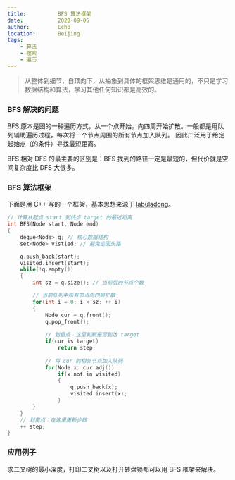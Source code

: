 ```yaml
---
title:          BFS 算法框架
date:           2020-09-05
author:         Echo
location:       Beijing 
tags: 
    - 算法
    - 搜索
    - 遍历
---
```


> 从整体到细节，自顶向下，从抽象到具体的框架思维是通用的，不只是学习数据结构和算法，学习其他任何知识都是高效的。

### BFS 解决的问题

BFS 原本是图的一种遍历方式，从一个点开始，向四周开始扩散。一般都是用队列辅助遍历过程，每次将一个节点周围的所有节点加入队列。
因此广泛用于给定起始点（的条件）寻找最短距离。

BFS 相对 DFS 的最主要的区别是：BFS 找到的路径一定是最短的，但代价就是空间复杂度比 DFS 大很多。

### BFS 算法框架

下面是用 C++ 写的一个框架，基本思想来源于 [labuladong](https://labuladong.gitbook.io/algo/di-ling-zhang-bi-du-xi-lie/bfs-kuang-jia)。

```C ++
// 计算从起点 start 到终点 target 的最近距离
int BFS(Node start, Node end)
{
    deque<Node> q; // 核心数据结构
    set<Node> vistied; // 避免走回头路

    q.push_back(start);
    visited.insert(start);
    while(!q.empty())
    {
        int sz = q.size(); // 当前层的节点个数

        // 当前队列中所有节点向四周扩散
        for(int i = 0; i < sz; ++ i)
        {
            Node cur = q.front();
            q.pop_front();
            
            // 划重点：这里判断是否到达 target
            if(cur is target)
                return step;
            
            // 将 cur 的相邻节点加入队列
            for(Node x: cur.adj())
                if(x not in visited)
                {
                    q.push_back(x);
                    visited.insert(x);
                }
        }
    }
    // 划重点：在这里更新步数
    ++ step;
}
```

### 应用例子

求二叉树的最小深度，打印二叉树以及打开转盘锁都可以用 BFS 框架来解决。
